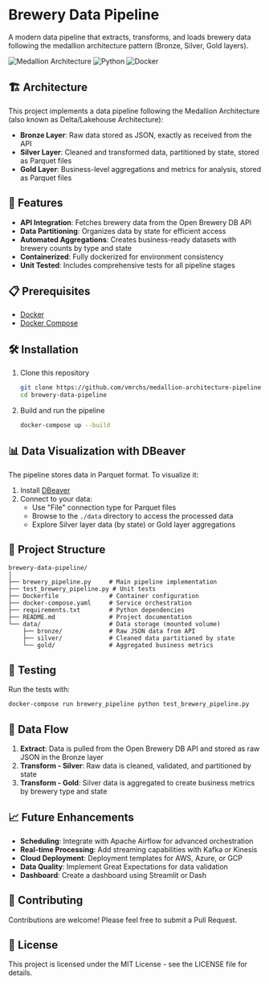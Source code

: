 # Brewery Data Pipeline

A modern data pipeline that extracts, transforms, and loads brewery data following the medallion architecture pattern (Bronze, Silver, Gold layers).

![Medallion Architecture](https://img.shields.io/badge/Architecture-Medallion-blue)
![Python](https://img.shields.io/badge/Python-3.9-green)
![Docker](https://img.shields.io/badge/Docker-Ready-blue)

## 🏗️ Architecture

This project implements a data pipeline following the Medallion Architecture (also known as Delta/Lakehouse Architecture):

- **Bronze Layer**: Raw data stored as JSON, exactly as received from the API
- **Silver Layer**: Cleaned and transformed data, partitioned by state, stored as Parquet files
- **Gold Layer**: Business-level aggregations and metrics for analysis, stored as Parquet files

## 🚀 Features

- **API Integration**: Fetches brewery data from the Open Brewery DB API
- **Data Partitioning**: Organizes data by state for efficient access
- **Automated Aggregations**: Creates business-ready datasets with brewery counts by type and state
- **Containerized**: Fully dockerized for environment consistency
- **Unit Tested**: Includes comprehensive tests for all pipeline stages

## 📋 Prerequisites

- [Docker](https://www.docker.com/get-started)
- [Docker Compose](https://docs.docker.com/compose/install/)

## 🛠️ Installation

1. Clone this repository

   ```bash
   git clone https://github.com/vmrchs/medallion-architecture-pipeline.git
   cd brewery-data-pipeline
   ```

2. Build and run the pipeline
   ```bash
   docker-compose up --build
   ```

## 📊 Data Visualization with DBeaver

The pipeline stores data in Parquet format. To visualize it:

1. Install [DBeaver](https://dbeaver.io/download/)
2. Connect to your data:
   - Use "File" connection type for Parquet files
   - Browse to the `./data` directory to access the processed data
   - Explore Silver layer data (by state) or Gold layer aggregations

## 📁 Project Structure

```
brewery-data-pipeline/
│
├── brewery_pipeline.py     # Main pipeline implementation
├── test_brewery_pipeline.py # Unit tests
├── Dockerfile              # Container configuration
├── docker-compose.yaml     # Service orchestration
├── requirements.txt        # Python dependencies
├── README.md               # Project documentation
└── data/                   # Data storage (mounted volume)
    ├── bronze/             # Raw JSON data from API
    ├── silver/             # Cleaned data partitioned by state
    └── gold/               # Aggregated business metrics
```

## 🧪 Testing

Run the tests with:

```bash
docker-compose run brewery_pipeline python test_brewery_pipeline.py
```

## 🔄 Data Flow

1. **Extract**: Data is pulled from the Open Brewery DB API and stored as raw JSON in the Bronze layer
2. **Transform - Silver**: Raw data is cleaned, validated, and partitioned by state
3. **Transform - Gold**: Silver data is aggregated to create business metrics by brewery type and state

## 📈 Future Enhancements

- **Scheduling**: Integrate with Apache Airflow for advanced orchestration
- **Real-time Processing**: Add streaming capabilities with Kafka or Kinesis
- **Cloud Deployment**: Deployment templates for AWS, Azure, or GCP
- **Data Quality**: Implement Great Expectations for data validation
- **Dashboard**: Create a dashboard using Streamlit or Dash

## 🤝 Contributing

Contributions are welcome! Please feel free to submit a Pull Request.

## 📄 License

This project is licensed under the MIT License - see the LICENSE file for details.
